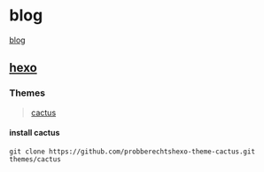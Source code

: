 # blog

[blog](https://15033790379.github.io/blog/)

## [hexo](https://hexo.io/)

### Themes
> [cactus](https://github.com/probberechts/hexo-theme-cactus)

#### install cactus
```
git clone https://github.com/probberechtshexo-theme-cactus.git themes/cactus
```
